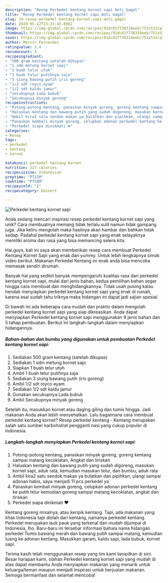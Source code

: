 ```yaml
---
description: "Resep Perkedel kentang kornet sapi Anti Gagal"
title: "Resep Perkedel kentang kornet sapi Anti Gagal"
slug: 34-resep-perkedel-kentang-kornet-sapi-anti-gagal
date: 2020-05-22T23:33:45.898Z
image: https://img-global.cpcdn.com/recipes/91dc81f738318eeb/751x532cq70/perkedel-kentang-kornet-sapi-foto-resep-utama.jpg
thumbnail: https://img-global.cpcdn.com/recipes/91dc81f738318eeb/751x532cq70/perkedel-kentang-kornet-sapi-foto-resep-utama.jpg
cover: https://img-global.cpcdn.com/recipes/91dc81f738318eeb/751x532cq70/perkedel-kentang-kornet-sapi-foto-resep-utama.jpg
author: Marvin Fernandez
ratingvalue: 3.4
reviewcount: 3
recipeingredient:
- "500 gram kentang setelah dikupas"
- "1 sdm metung kornet sapi"
- "1 buah telur utuh"
- "1 buah telur putihnya saja"
- "3 siung bawang putih iris goreng"
- "1/2 sdt royco ayam"
- "1/2 sdt kaldu jamur"
- "secukupnya Lada bubuk"
- "Secukupnya minyak goreng"
recipeinstructions:
- "Potong-potong kentang, panaskan minyak goreng, goreng kentang sampai matang kecoklatan, Angkat dan tiriskan"
- "Haluskan kentang dan bawang putih yang sudah digoreng, masukan kornet sapi, aduk rata, kemudian masukan telur, dan bumbu, aduk rata"
- "Ambil kira2 satu sendok makan ya bulatkan dan pipihkan, ulangi sampai adonan habis, saya menjadi 11 pcs perkedel ya"
- "Panaskan kembali minyak goreng, celupkan adonan perkedel kentang ke putih telur kemudian goreng sampai matang kecoklatan, angkat dan tiriskan"
- "Perkedel siapa dinikmati ❤️"
categories:
- Resep
tags:
- perkedel
- kentang
- kornet

katakunci: perkedel kentang kornet 
nutrition: 227 calories
recipecuisine: Indonesian
preptime: "PT21M"
cooktime: "PT58M"
recipeyield: "1"
recipecategory: Dessert

---
```



![Perkedel kentang kornet sapi](https://img-global.cpcdn.com/recipes/91dc81f738318eeb/751x532cq70/perkedel-kentang-kornet-sapi-foto-resep-utama.jpg)

Anda sedang mencari inspirasi resep perkedel kentang kornet sapi yang unik? Cara membuatnya memang tidak terlalu sulit namun tidak gampang juga. Jika keliru mengolah maka hasilnya akan hambar dan bahkan tidak sedap. Padahal perkedel kentang kornet sapi yang enak selayaknya memiliki aroma dan rasa yang bisa memancing selera kita.

Hai.guys, kali ini saya akan memberikan resep cara membuat Perkedel Kentang Kornet Sapi yang enak dan yummy. Untuk lebih lengkapnya simak video berikut. Makanan Perkedel Kentang ini enak anda bisa mencoba memasak sendiri dirumah.

Banyak hal yang sedikit banyak mempengaruhi kualitas rasa dari perkedel kentang kornet sapi, mulai dari jenis bahan, kedua pemilihan bahan segar hingga cara membuat dan menghidangkannya. Tidak usah pusing kalau hendak menyiapkan perkedel kentang kornet sapi yang enak di rumah, karena asal sudah tahu triknya maka hidangan ini dapat jadi sajian spesial.


Di bawah ini ada beberapa cara mudah dan praktis dalam mengolah perkedel kentang kornet sapi yang siap dikreasikan. Anda dapat menyiapkan Perkedel kentang kornet sapi menggunakan 9 jenis bahan dan 5 tahap pembuatan. Berikut ini langkah-langkah dalam menyiapkan hidangannya.

<!--inarticleads1-->

##### Bahan-bahan dan bumbu yang digunakan untuk pembuatan Perkedel kentang kornet sapi:

1. Sediakan 500 gram kentang (setelah dikupas)
1. Sediakan 1 sdm metung kornet sapi
1. Siapkan 1 buah telur utuh
1. Ambil 1 buah telur putihnya saja
1. Sediakan 3 siung bawang putih (iris goreng)
1. Ambil 1/2 sdt royco ayam
1. Sediakan 1/2 sdt kaldu jamur
1. Gunakan secukupnya Lada bubuk
1. Ambil Secukupnya minyak goreng


Setelah itu, masukkan kornet atau daging giling dan tumis hingga. Jadi makanan Anda akan lebih menyehatkan. Lalu bagaimana cara membuat perkedel kentang kornet? Resep perkedel kentang - Kentang merupakan salah satu sumber karbohidrat pengganti nasi yang cukup populer di Indonesia. 

<!--inarticleads2-->

##### Langkah-langkah menyiapkan Perkedel kentang kornet sapi:

1. Potong-potong kentang, panaskan minyak goreng, goreng kentang sampai matang kecoklatan, Angkat dan tiriskan
1. Haluskan kentang dan bawang putih yang sudah digoreng, masukan kornet sapi, aduk rata, kemudian masukan telur, dan bumbu, aduk rata
1. Ambil kira2 satu sendok makan ya bulatkan dan pipihkan, ulangi sampai adonan habis, saya menjadi 11 pcs perkedel ya
1. Panaskan kembali minyak goreng, celupkan adonan perkedel kentang ke putih telur kemudian goreng sampai matang kecoklatan, angkat dan tiriskan
1. Perkedel siapa dinikmati ❤️


Kentang goreng misalnya, atau keripik kentang. Tapi, ada makanan yang khas Indonesia tapi diolah dari kentang, namanya perkedel kentang. Perkedel merupakan lauk pauk yang terkenal dan mudah dijumpai di Indonesia, lho. Baru-baru ini tersebar informasi bahwa nama hidangan perkedel Tumis bawang merah dan bawang putih sampai matang, kemudian tuang ke adonan kentang. Masukkan garam, kaldu sapi, lada bubuk, kornet sapi. 

Terima kasih telah menggunakan resep yang tim kami tampilkan di sini. Besar harapan kami, olahan Perkedel kentang kornet sapi yang mudah di atas dapat membantu Anda menyiapkan makanan yang menarik untuk keluarga/teman maupun menjadi inspirasi untuk berjualan makanan. Semoga bermanfaat dan selamat mencoba!
